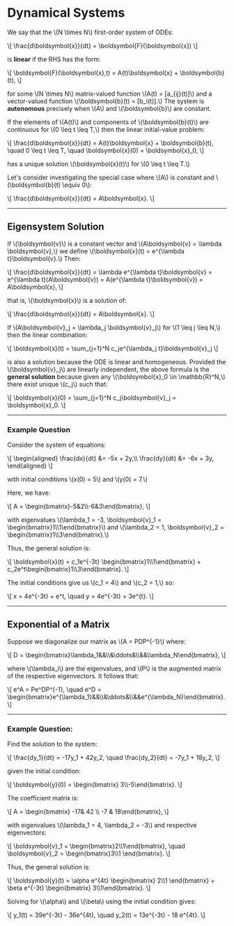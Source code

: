 # Dynamical Systems

We say that the \\(N \\times N\\) first-order system of ODEs:

\\[
    \\frac{d\\boldsymbol{x}}{dt} = \\boldsymbol{F}(\\boldsymbol{x})
\\]

is **linear** if the RHS has the form:

\\[
    \\boldsymbol{F}(\\boldsymbol{x},t) = A(t)\\boldsymbol{x} + \\boldsymbol{b}(t),
\\]

for some \\(N \\times N\\) matrix-valued function \\(A(t) = [a_{ij}(t)]\\) and a vector-valued function \\(\\boldsymbol{b}(t) = [b_i(t)].\\) The system is **autonomous** precisely when \\(A\\) and \\(\\boldsymbol{b}\\) are constant.

If the elements of \\(A(t)\\) and components of \\(\\boldsymbol{b}(t)\\) are continuous for \\(0 \\leq t \\leq T,\\) then the linear initial-value problem:

\\[
    \\frac{d\\boldsymbol{x}}{dt} = A(t)\\boldsymbol{x} + \\boldsymbol{b}(t), \\quad 0 \\leq t \\leq T, \\quad \\boldsymbol{x}(0) = \\boldsymbol{x}_0,
\\]

has a unique solution \\(\\boldsymbol{x}(t)\\) for \\(0 \\leq t \\leq T.\\)

Let's consider investigating the special case where \\(A\\) is constant and \\(\\boldsymbol{b}(t) \\equiv 0\\):

\\[
    \\frac{d\\boldsymbol{x}}{dt} = A\\boldsymbol{x}.
\\]

---

## Eigensystem Solution

If \\(\\boldsymbol{v}\\) is a constant vector and \\(A\\boldsymbol{v} = \\lambda \\boldsymbol{v},\\) we define \\(\\boldsymbol{x}(t) = e^{\\lambda t}\\boldsymbol{v}.\\) Then:

\\[
    \\frac{d\\boldsymbol{x}}{dt} = \\lambda e^{\\lambda t}\\boldsymbol{v} = e^{\\lambda t}(A\\boldsymbol{v}) = A(e^{\\lambda t}\\boldsymbol{v}) = A\\boldsymbol{x},
\\]

that is, \\(\\boldsymbol{x}\\) is a solution of:

\\[
    \\frac{d\\boldsymbol{x}}{dt} = A\\boldsymbol{x}.
\\]

If \\(A\\boldsymbol{v}_j = \\lambda_j \\boldsymbol{v}_j\\) for \\(1 \\leq j \\leq N,\\) then the linear combination:

\\[
    \\boldsymbol{x}(t) = \\sum_{j=1}^N c_je^{\\lambda_j t}\\boldsymbol{v}_j
\\]

is also a solution because the ODE is linear and homogeneous. Provided the \\(\\boldsymbol{v}_j\\) are linearly independent, the above formula is the **general solution** because given any \\(\\boldsymbol{x}_0 \\in \\mathbb{R}^N,\\) there exist unique \\(c_j\\) such that:

\\[
    \\boldsymbol{x}(0) = \\sum_{j=1}^N c_j\\boldsymbol{v}_j = \\boldsymbol{x}_0.
\\]

---

### Example Question

Consider the system of equations:

\\[
    \\begin{aligned}
        \\frac{dx}{dt} &= -5x + 2y,\\\\
        \\frac{dy}{dt} &= -6x + 3y,
    \\end{aligned}
\\]

with initial conditions \\(x(0) = 5\\) and \\(y(0) = 7.\\)

Here, we have:

\\[
    A = \\begin{bmatrix}-5&2\\\\-6&3\\end{bmatrix},
\\]

with eigenvalues \\(\\lambda_1 = -3, \\boldsymbol{v}_1 = \\begin{bmatrix}1\\\\1\\end{bmatrix}\\) and \\(\\lambda_2 = 1, \\boldsymbol{v}_2 = \\begin{bmatrix}1\\\\3\\end{bmatrix}.\\)

Thus, the general solution is:

\\[
    \\boldsymbol{x}(t) = c_1e^{-3t} \\begin{bmatrix}1\\\\1\\end{bmatrix} + c_2e^t\\begin{bmatrix}1\\\\3\\end{bmatrix}.
\\]

The initial conditions give us \\(c_1 = 4\\) and \\(c_2 = 1,\\) so:

\\[
    x = 4e^{-3t} + e^t, \\quad y = 4e^{-3t} + 3e^{t}.
\\]

---

## Exponential of a Matrix

Suppose we diagonalize our matrix as \\(A = PDP^{-1}\\) where:

\\[
    D = \\begin{bmatrix}\\lambda_1&&\\\\&\\ddots&\\\\&&\\lambda_N\\end{bmatrix},
\\]

where \\(\\lambda_i\\) are the eigenvalues, and \\(P\\) is the augmented matrix of the respective eigenvectors. It follows that:

\\[
    e^A = Pe^DP^{-1}, \\quad e^D = \\begin{bmatrix}e^{\\lambda_1}&&\\\\&\\ddots&\\\\&&e^{\\lambda_N}\\end{bmatrix}.
\\]

---

### Example Question:

Find the solution to the system:

\\[
    \\frac{dy_1}{dt} = -17y_1 + 42y_2, \\quad \\frac{dy_2}{dt} = -7y_1 + 18y_2,
\\]

given the initial condition:

\\[
    \\boldsymbol{y}(0) = \\begin{bmatrix} 3\\\\-5\\end{bmatrix}.
\\]

The coefficient matrix is:

\\[
    A = \\begin{bmatrix} -17& 42 \\\\ -7 & 18\\end{bmatrix},
\\]

with eigenvalues \\(\\lambda_1 = 4, \\lambda_2 = -3\\) and respective eigenvectors:

\\[
    \\boldsymbol{v}_1 = \\begin{bmatrix}2\\\\1\\end{bmatrix}, \\quad \\boldsymbol{v}_2 = \\begin{bmatrix}3\\\\1 \\end{bmatrix}.
\\]

Thus, the general solution is:

\\[
    \\boldsymbol{y}(t) = \\alpha e^{4t} \\begin{bmatrix} 2\\\\1 \\end{bmatrix} + \\beta e^{-3t} \\begin{bmatrix} 3\\\\1\\end{bmatrix}.
\\]

Solving for \\(\\alpha\\) and \\(\\beta\\) using the initial condition gives:

\\[
    y_1(t) = 39e^{-3t} - 36e^{4t}, \\quad y_2(t) = 13e^{-3t} - 18 e^{4t}.
\\]
